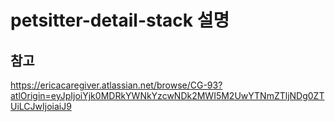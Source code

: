 # petsitter-detail-stack 설명

## 참고

https://ericacaregiver.atlassian.net/browse/CG-93?atlOrigin=eyJpIjoiYjk0MDRkYWNkYzcwNDk2MWI5M2UwYTNmZTljNDg0ZTUiLCJwIjoiaiJ9
